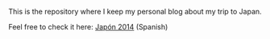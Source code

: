 This is the repository where I keep my personal blog about my trip to Japan.

Feel free to check it here: [Japón 2014](http://japan.alvarovmz.com/) (Spanish)
